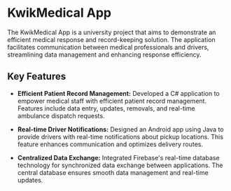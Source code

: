 # KwikMedical App

The KwikMedical App is a university project that aims to demonstrate an efficient medical response and record-keeping solution. The application facilitates communication between medical professionals and drivers, streamlining data management and enhancing response efficiency.

## Key Features

- **Efficient Patient Record Management:** Developed a C# application to empower medical staff with efficient patient record management. Features include data entry, updates, removals, and real-time ambulance dispatch requests.

- **Real-time Driver Notifications:** Designed an Android app using Java to provide drivers with real-time notifications about pickup locations. This feature enhances communication and optimizes delivery routes.

- **Centralized Data Exchange:** Integrated Firebase's real-time database technology for synchronized data exchange between applications. The central database ensures smooth data management and real-time updates.
